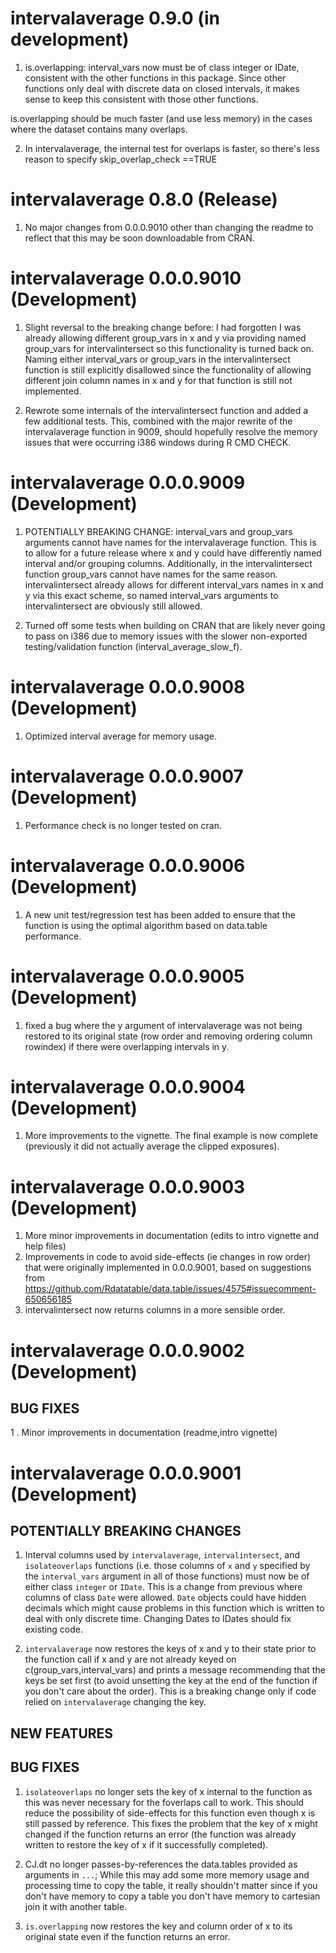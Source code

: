 # intervalaverage 0.9.0 (in development)

1. is.overlapping: interval_vars now must be of class integer or IDate, consistent
with the other functions in this package. Since other functions only deal with
discrete data on closed intervals, it makes sense to keep this consistent with those
other functions.

is.overlapping should be much faster (and use less memory) in the cases where the 
dataset contains many overlaps. 


2. In intervalaverage, the internal test for overlaps is faster, so there's less
reason to specify skip_overlap_check ==TRUE

# intervalaverage 0.8.0 (Release)

1. No major changes from 0.0.0.9010 other than changing the readme to reflect that this may be soon downloadable from CRAN.



# intervalaverage 0.0.0.9010 (Development)

1. Slight reversal to the breaking change before: I had forgotten I was already allowing different group_vars in x and y via providing named group_vars for intervalintersect so this functionality is turned back on. Naming either interval_vars or group_vars in the intervalintersect function is still explicitly disallowed since the functionality of allowing different join column names in x and y for that function is still not implemented.

2. Rewrote some internals of the intervalintersect function and added a few additional tests. This, combined with the major rewrite of the intervalaverage function in 9009, should hopefully resolve the memory issues that were occurring i386 windows during R CMD CHECK.

# intervalaverage 0.0.0.9009 (Development)

1. POTENTIALLY BREAKING CHANGE: interval_vars and group_vars arguments cannot have names for the intervalaverage function. This is to allow for a future release where x and y could have differently named interval and/or grouping columns. Additionally, in the intervalintersect function group_vars cannot have names for the same reason. intervalintersect already allows for different interval_vars names in x and y via this exact scheme, so named interval_vars arguments to intervalintersect are obviously still allowed.

2. Turned off some tests when building on CRAN that are likely never going to pass on i386 due to memory issues with the slower non-exported testing/validation function (interval_average_slow_f).


# intervalaverage 0.0.0.9008 (Development)

1. Optimized interval average for memory usage.


# intervalaverage 0.0.0.9007 (Development)

1. Performance check is no longer tested on cran.

# intervalaverage 0.0.0.9006 (Development)

1. A new unit test/regression test has been added to ensure that the function is using the optimal algorithm based on data.table performance.

# intervalaverage 0.0.0.9005 (Development)

1. fixed a bug where the y argument of intervalaverage was not being restored to its original state 
(row order and removing ordering column rowindex) if there were overlapping intervals in y.

# intervalaverage 0.0.0.9004 (Development)

1. More improvements to the vignette. The final example is now complete 
(previously it did not actually average the clipped exposures).

# intervalaverage 0.0.0.9003 (Development)

1. More minor improvements in documentation (edits to intro vignette and help files)
2. Improvements in code to avoid side-effects (ie changes in row order) that were originally implemented in 0.0.0.9001, based on suggestions from https://github.com/Rdatatable/data.table/issues/4575#issuecomment-650656185  
3. intervalintersect now returns columns in a more sensible order.

# intervalaverage 0.0.0.9002 (Development)

## BUG FIXES
1 . Minor improvements in documentation (readme,intro vignette)

# intervalaverage 0.0.0.9001 (Development)

## POTENTIALLY BREAKING CHANGES

1. Interval columns used by `intervalaverage`, `intervalintersect`,
and `isolateoverlaps` functions (i.e. those columns of `x` and `y`
specified by the `interval_vars` argument in all of those functions)
must now be of either class `integer`
or `IDate`. This is a change from previous where columns of class `Date` were allowed. 
`Date` objects could have hidden decimals which might cause problems in this function
which is written to deal with only discrete time. Changing Dates to IDates should fix existing code.


2. `intervalaverage` now restores the keys of x and y to their state prior to the function call if x and y are not already keyed on c(group_vars,interval_vars) and prints a message recommending that the keys be set first (to avoid unsetting the key at the end of the function if you don't care about the order). This is a breaking change only if code relied on `intervalaverage` changing the key.




## NEW FEATURES

## BUG FIXES

1. `isolateoverlaps` no longer sets the key of x internal to the function as this was never necessary for the foverlaps call to work. This should reduce the possibility of side-effects for this function even though x is still passed by reference. This fixes the problem that the key of x might changed if the function returns an error (the function was already written to restore the key of x if it successfully completed).

2. CJ.dt no longer passes-by-references the data.tables provided as arguments in `...`; While this may add some more memory usage and processing time to copy the table, it really shouldn't matter since if you don't have memory to copy a table you don't have memory to cartesian join it with another table.

3. `is.overlapping` now restores the key and column order of x to its original state even if the function returns an error.
